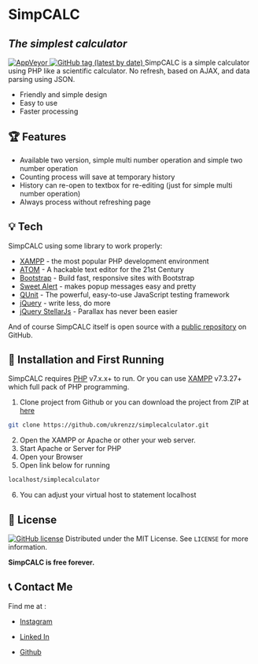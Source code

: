 ﻿
# SimpCALC
## _The simplest calculator_



 [![AppVeyor](https://img.shields.io/appveyor/build/ukrenzz/simplecalculator) ![GitHub tag (latest by date)](https://img.shields.io/github/v/tag/ukrenzz/simplecalculator?label=version) ][git-url]
SimpCALC is a simple calculator using PHP like a scientific calculator. 
No refresh, based on AJAX, and data parsing using JSON.


- Friendly and simple design
- Easy to use
- Faster processing

## 🏆 Features

- Available two version, simple multi number operation and simple two number operation
- Counting process will save at temporary history
- History can re-open to textbox for re-editing (just for simple multi number operation)
- Always process without refreshing page



## 💡 Tech

SimpCALC using some library to work properly:
- [XAMPP] - the most popular PHP development environment
- [ATOM] - A hackable  text editor for the 21st Century
- [Bootstrap] - Build fast, responsive sites with Bootstrap
- [Sweet Alert] - makes popup messages easy and pretty
- [QUnit] - The powerful, easy-to-use JavaScript testing framework
- [jQuery] - write less, do more
- [jQuery StellarJs] - Parallax has never been easier

And of course SimpCALC itself is open source with a [public repository][git-url]
 on GitHub.

## 🚀 Installation and First Running

SimpCALC requires [PHP](https://www.php.net/) v7.x.x+ to run. Or you can use [XAMPP](https://www.apachefriends.org/) v7.3.27+ which full pack of PHP programming.

1. Clone project from Github or you can download the project from ZIP at [here](https://github.com/ukrenzz/simplecalculator)
```sh
git clone https://github.com/ukrenzz/simplecalculator.git
```
2. Open the XAMPP or Apache or other your web server.
3. Start Apache or Server for PHP
4. Open your Browser
5. Open link below for running

```sh
localhost/simplecalculator
```

6. You can adjust your virtual host to statement localhost


## 📝 License
[![GitHub license](https://img.shields.io/github/license/ukrenzz/simplecalculator)][git-url]
Distributed under the MIT License. See `LICENSE` for more information.

**SimpCALC  is free forever.**

## 📞 Contact Me
Find me at :
- [Instagram]
- [Linked In]
- [Github]

   [git-url]: <https://github.com/ukrenzz/simplecalculator>
   [git-repo-url]: <https://github.com/ukrenzz/simplecalculator.git>
   [Github]: <https://www.github.com/ukrenzz/>
   [Linked In]: <https://www.linkedin.com/in/richy-r-b18625105/>
   [Instagram]: <https://instagram.com/richy.saragih>
   [XAMPP]: <https://www.apachefriends.org/index.html>
   [ATOM]: <https://atom.io/>
   [Bootstrap]: <https://getbootstrap.com/>
   [jQuery]: <http://jquery.com>
   [Sweet Alert]: <https://sweetalert.js.org/>
   [QUnit]: <https://qunitjs.com/>
   [jQuery StellarJS]: <https://markdalgleish.com/projects/stellar.js/>

   [PlDb]: <https://github.com/joemccann/dillinger/tree/master/plugins/dropbox/README.md>
   [PlGh]: <https://github.com/joemccann/dillinger/tree/master/plugins/github/README.md>
   [PlGd]: <https://github.com/joemccann/dillinger/tree/master/plugins/googledrive/README.md>
   [PlOd]: <https://github.com/joemccann/dillinger/tree/master/plugins/onedrive/README.md>
   [PlMe]: <https://github.com/joemccann/dillinger/tree/master/plugins/medium/README.md>
   [PlGa]: <https://github.com/RahulHP/dillinger/blob/master/plugins/googleanalytics/README.md>

